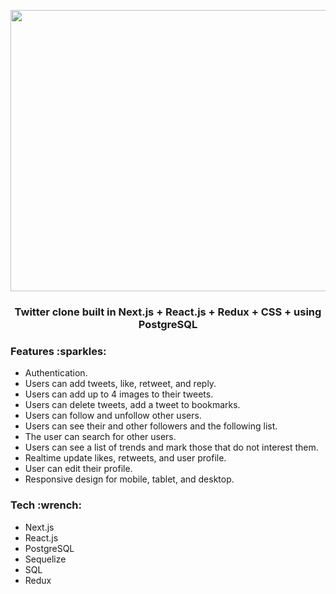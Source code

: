 <p align="center">
<img src="https://github.com/lkurash/Twitter/assets/105499318/dcce6405-5a52-42f5-bb9e-289b6199f8ed" width="600" height="450" >
</p>
<h3 align="center">Twitter clone built in Next.js + React.js + Redux + CSS + using PostgreSQL</h3>
<h3>Features :sparkles:</h4>
<ul>
  <li>Authentication.</li>
  <li>Users can add tweets, like, retweet, and reply.</li>
  <li>Users can add up to 4 images to their tweets.</li>
  <li>Users can delete tweets, add a tweet to bookmarks.</li>
  <li>Users can follow and unfollow other users.</li>
  <li>Users can see their and other followers and the following list.</li>
  <li>The user can search for other users.</li>
  <li>Users can see a list of trends and mark those that do not interest them.</li>
  <li>Realtime update likes, retweets, and user profile.</li>
  <li>User can edit their profile.<li>Responsive design for mobile, tablet, and desktop.</li>
</ul>

<h3>Tech :wrench:</h4>
<ul>
  <li>Next.js</li>
  <li>React.js</li>
  <li>PostgreSQL</li>
  <li>Sequelize</li>
  <li>SQL</li>
  <li>Redux</li>
</ul>
